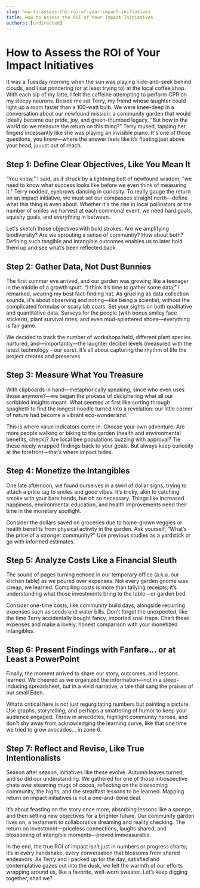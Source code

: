 ```yaml
---
slug: how-to-assess-the-roi-of-your-impact-initiatives
title: How to Assess the ROI of Your Impact Initiatives
authors: [undirected]
---
```



# How to Assess the ROI of Your Impact Initiatives

It was a Tuesday morning when the sun was playing hide-and-seek behind clouds, and I sat pondering (or at least trying to) at the local coffee shop. With each sip of my latte, I felt the caffeine attempting to perform CPR on my sleepy neurons. Beside me sat Terry, my friend whose laughter could light up a room faster than a 100-watt bulb. We were knee-deep in a conversation about our newfound mission: a community garden that would ideally become our pride, joy, and green-thumbed legacy. “But how in the world do we measure the return on this thing?” Terry mused, tapping her fingers incessantly like she was playing an invisible piano. It's one of those questions, you know—where the answer feels like it’s floating just above your head, juuust out of reach.

## Step 1: Define Clear Objectives, Like You Mean It

“You know,” I said, as if struck by a lightning bolt of newfound wisdom, "we need to know what success looks like before we even think of measuring it." Terry nodded, eyebrows dancing in curiosity. To really gauge the return on an impact initiative, we must set our compasses straight north—define what this thing is even about. Whether it's the rise in local pollinators or the number of smiles we harvest at each communal event, we need hard goals, squishy goals, and everything in between.

Let's sketch those objectives with bold strokes. Are we amplifying biodiversity? Are we sprouting a sense of community? How about both? Defining such tangible and intangible outcomes enables us to later hold them up and see what’s been reflected back. 

## Step 2: Gather Data, Not Dust Bunnies

The first summer eve arrived, and our garden was growing like a teenager in the middle of a growth spurt. “I think it’s time to gather some data,” I remarked, wearing my best fact-finding hat. As grueling as data collection sounds, it's about observing and noting—like being a scientist, without the complicated formulas or scary lab coats. Set your sights on both qualitative and quantitative data. Surveys for the people (with bonus smiley face stickers), plant survival rates, and even mud-splattered shoes—everything is fair game.

We decided to track the number of workshops held, different plant species nurtured, and—importantly—the laughter decibel levels (measured with the latest technology - our ears). It’s all about capturing the rhythm of life the project creates and preserves.

## Step 3: Measure What You Treasure

With clipboards in hand—metaphorically speaking, since who even uses those anymore?—we began the process of deciphering what all our scribbled insights meant. What seemed at first like sorting through spaghetti to find the longest noodle turned into a revelation: our little corner of nature had become a vibrant eco-wonderland. 

This is where value indicators come in. Choose your own adventure: Are more people walking or biking to the garden (health and environmental benefits, check)? Are local bee populations buzzing with approval? Tie these nicely wrapped findings back to your goals. But always keep curiosity at the forefront—that’s where impact hides.

## Step 4: Monetize the Intangibles

One late afternoon, we found ourselves in a swirl of dollar signs, trying to attach a price tag to smiles and good vibes. It’s tricky, akin to catching smoke with your bare hands, but oh so necessary. Things like increased happiness, environmental education, and health improvements need their time in the monetary spotlight.

Consider the dollars saved on groceries due to home-grown veggies or health benefits from physical activity in the garden. Ask yourself, "What’s the price of a stronger community?" Use previous studies as a yardstick or go with informed estimates. 

## Step 5: Analyze Costs Like a Financial Sleuth

The sound of pages turning echoed in our temporary office (a.k.a. our kitchen table) as we poured over expenses. Not every garden gnome was cheap, we learned. Compiling costs is more than tallying receipts; it’s understanding what those investments bring to the table—or garden bed. 

Consider one-time costs, like community build days, alongside recurring expenses such as seeds and water bills. Don’t forget the unexpected, like the time Terry accidentally bought fancy, imported snail traps. Chart these expenses and make a lovely, honest comparison with your monetized intangibles.

## Step 6: Present Findings with Fanfare... or at Least a PowerPoint

Finally, the moment arrived to share our story, outcomes, and lessons learned. We cheered as we organized the information—not in a sleep-inducing spreadsheet, but in a vivid narrative, a tale that sang the praises of our small Eden. 

What’s critical here is not just regurgitating numbers but painting a picture. Use graphs, storytelling, and perhaps a smattering of humor to keep your audience engaged. Throw in anecdotes, highlight community heroes, and don't shy away from acknowledging the learning curve, like that one time we tried to grow avocados... in zone 6.

## Step 7: Reflect and Revise, Like True Intentionalists

Season after season, initiatives like these evolve. Autumn leaves turned, and so did our understanding. We gathered for one of those introspective chats over steaming mugs of cocoa, reflecting on the blossoming community, the highs, and the steadfast lessons to be learned. Mapping return on impact initiatives is not a one-and-done deal. 

It’s about feasting on the story once more, absorbing lessons like a sponge, and then setting new objectives for a brighter future. Our community garden lives on, a testament to collaborative dreaming and reality checking. The return on investment—priceless connections, laughs shared, and blossoming of intangible moments—proved immeasurable.

In the end, the true ROI of impact isn’t just in numbers or progress charts; it’s in every handshake, every conversation that blossoms from shared endeavors. As Terry and I packed up for the day, satisfied and contemplative gazes out into the dusk, we felt the warmth of our efforts wrapping around us, like a favorite, well-worn sweater. Let’s keep digging together, shall we?